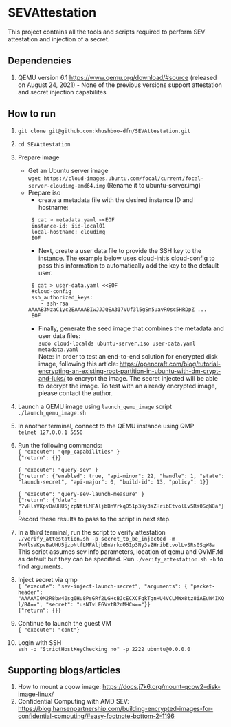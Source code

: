 # SEVAttestation

This project contains all the tools and scripts required to perform SEV attestation and injection of a secret.

## Dependencies
1. QEMU version 6.1 https://www.qemu.org/download/#source (released on August 24, 2021) - None of the previous versions support attestation and secret injection capabilites

## How to run
1. `git clone git@github.com:khushboo-dfn/SEVAttestation.git`
2. `cd SEVAttestation`
3. Prepare image
    - Get an Ubuntu server image  
        `wget https://cloud-images.ubuntu.com/focal/current/focal-server-cloudimg-amd64.img` (Rename it to ubuntu-server.img)
    - Prepare iso  
        - create a metadata file with the desired instance ID and hostname:  
        ```
         $ cat > metadata.yaml <<EOF  
         instance-id: iid-local01  
         local-hostname: cloudimg  
         EOF
         ```
        - Next, create a user data file to provide the SSH key to the instance. The example below uses cloud-init’s cloud-config to pass this information to automatically add the key to the default user.  
        ```
         $ cat > user-data.yaml <<EOF  
         #cloud-config  
         ssh_authorized_keys:  
            - ssh-rsa AAAAB3NzaC1yc2EAAAABIwJJJQEA3I7VUf3l5gSn5uavROsc5HRDpZ ...  
         EOF
         ```
         - Finally, generate the seed image that combines the metadata and user data files:  
        `sudo cloud-localds ubuntu-server.iso user-data.yaml metadata.yaml`  
        Note: In order to test an end-to-end solution for encrypted disk image, following this article: https://opencraft.com/blog/tutorial-encrypting-an-existing-root-partition-in-ubuntu-with-dm-crypt-and-luks/ to encrypt the image. The secret injected will be able to decrypt the image. To test with an already encrypted image, please contact the author.
4. Launch a QEMU image using `launch_qemu_image` script  
    `./launch_qemu_image.sh`
5. In another terminal, connect to the QEMU instance using QMP  
    `telnet 127.0.0.1 5550`
6. Run the following commands:  
    `{ "execute": "qmp_capabilities" }`  
    `{"return": {}}`

    `{ "execute": "query-sev" }`  
    `{"return": {"enabled": true, "api-minor": 22, "handle": 1, "state": "launch-secret", "api-major": 0, "build-id": 13, "policy": 1}}`  
      
    `{ "execute": "query-sev-launch-measure" }`  
    `{"return": {"data": "7vHlsVKpvBaUHU5jzpNtfLMFAljbBnVrkqO51p3Ny3sZHribEtvolLvSRs0SqW8a"}}`  
    Record these results to pass to the script in next step.  
7. In a third terminal, run the script to verify attestation  
    `./verify_attestation.sh -p secret_to_be_injected -m 7vHlsVKpvBaUHU5jzpNtfLMFAljbBnVrkqO51p3Ny3sZHribEtvolLvSRs0SqW8a`  
    This script assumes sev info parameters, location of qemu and OVMF.fd as default but they can be specified. Run `./verify_attestation.sh -h` to find arguments.
8. Inject secret via qmp  
    `{ "execute": "sev-inject-launch-secret",
       "arguments": { "packet-header": "AAAAAI0M2R8bw40sg0Hu8PsGRf2LGHcBJcECXCFgkTgnHU4VCLMWx8tz8iAEuW4IKQl/BA==", "secret": "usNTvLEGVvtB2rMHCw=="}}`  
    `{"return": {}}`  
9. Continue to launch the guest VM  
    `{ "execute": "cont"}`  
10. Login with SSH  
    `ssh -o "StrictHostKeyChecking no" -p 2222 ubuntu@0.0.0.0`

## Supporting blogs/articles
1. How to mount a cqow image: https://docs.j7k6.org/mount-qcow2-disk-image-linux/
2. Confidential Computing with AMD SEV: https://blog.hansenpartnership.com/building-encrypted-images-for-confidential-computing/#easy-footnote-bottom-2-1196
